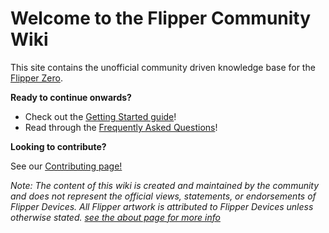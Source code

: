 # Welcome to the Flipper Community Wiki
This site contains the unofficial community driven knowledge base for the [Flipper Zero](https://flipperzero.one). 

**Ready to continue onwards?**

- Check out the [Getting Started guide](getting-started.md)!
- Read through the [Frequently Asked Questions](faq-general.md)!

**Looking to contribute?**

See our [Contributing page!](contributing.md)



*Note: The content of this wiki is created and maintained by the community and does not represent the official views, statements, or endorsements of Flipper Devices.
All Flipper artwork is attributed to Flipper Devices unless otherwise stated. [see the about page for more info](about.md)*
